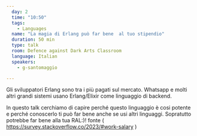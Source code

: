 ```yaml
---
  day: 2
  time: "10:50"
  tags:
    - Languages
  name: "La magia di Erlang può far bene  al tuo stipendio"
  duration: 50 min
  type: talk
  room: Defence against Dark Arts Classroom
  language: Italian
  speakers:
    - g-santomaggio

---
```

Gli sviluppatori Erlang sono tra i più pagati sul mercato.
Whatsapp e molti altri grandi sistemi usano Erlang/Elixir come linguaggio di backend.

In questo talk cerchiamo di capire perché questo linguaggio è cosi potente e perché conoscerlo ti può far bene anche se usi altri linguaggi.
Sopratutto potrebbe far bene alla tua RAL:)!
fonte ( https://survey.stackoverflow.co/2023/#work-salary )
  